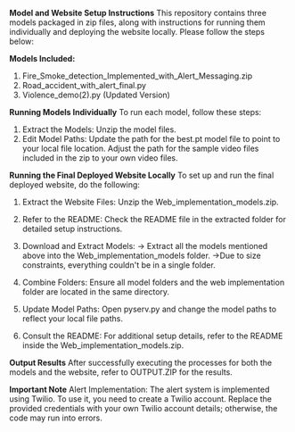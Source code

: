 **Model and Website Setup Instructions**
This repository contains three models packaged in zip files, along with instructions for running them individually and deploying the website locally. Please follow the steps below:

**Models Included:**
1. Fire_Smoke_detection_Implemented_with_Alert_Messaging.zip
2. Road_accident_with_alert_final.py
3. Violence_demo(2).py (Updated Version)


**Running Models Individually**
To run each model, follow these steps:

1. Extract the Models: Unzip the model files.
2. Edit Model Paths:
Update the path for the best.pt model file to point to your local file location.
Adjust the path for the sample video files included in the zip to your own video files.


**Running the Final Deployed Website Locally**
To set up and run the final deployed website, do the following:

1. Extract the Website Files: Unzip the Web_implementation_models.zip.
2. Refer to the README: Check the README file in the extracted folder for detailed setup instructions.
3. Download and Extract Models:
   -> Extract all the models mentioned above into the Web_implementation_models folder.
   ->Due to size constraints, everything couldn't be in a single folder.
   
4. Combine Folders: Ensure all model folders and the web implementation folder are located in the same directory.
5. Update Model Paths: Open pyserv.py and change the model paths to reflect your local file paths.
6. Consult the README: For additional setup details, refer to the README inside the Web_implementation_models.zip.

   
**Output Results**
After successfully executing the processes for both the models and the website, refer to OUTPUT.ZIP for the results.

**Important Note**
Alert Implementation: The alert system is implemented using Twilio. To use it, you need to create a Twilio account.
Replace the provided credentials with your own Twilio account details; otherwise, the code may run into errors.
